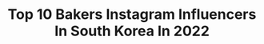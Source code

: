 ---
title: Top 10 Bakers Instagram Influencers In South Korea In 2022
description: >-
  Find top bakers Instagram influencers in South Korea in 2022. Most popular hashtags: #croissant #baker #food.
platform: Instagram
hits: 24
text_top: See the top-rated Instagram accounts on inBeat.
text_bottom: Our database aggregates 24 Instagram influencers like this in South Korea for you to contact.
profiles:
  - username: "oldcroissant"
    fullname: >-
      Oldcroissant
    bio: >-
      🌜🌖🌘🌚Ceramist-Baker-Dreamer ! ⏯ pause oldcroissant !!!#oldcroissantfactory “THE OLD CROISSANT FACTORY”(조금긴쉼표) #croissantdreamer#croissanttailor#🥐#🇰🇷
    location: "South Korea"
    followers: 31460
    engagement: 220
    commentsToLikes: 0.037631
    id: ck136kb1c6x6g0i19vzy2vk6o
    verified: false
    hashtags: "#tomatosalad, #croissant, #saladcookbook, #byedit"
  - username: "jeanmarie.lanio"
    fullname: >-
      Lanio Jean Marie
    bio: >-
      Co-Auteur « Le Grand Livre de la Boulangerie et viennoiserie 🇫🇷 » et « 이렇게맛있는 크루아상 & 바게트🇰🇷”. Inquiries ->>jeanmarie.lanio@gmail.com
    location: "South Korea"
    followers: 20157
    engagement: 700
    commentsToLikes: 0.040705
    id: ck5zv14po3ekp0i14eif6rvw6
    verified: false
    hashtags: "#books, #brioche, #comingsoon, #boulanger"
  - username: "mkbreadlab"
    fullname: >-
      MK BREAD LAB
    bio: >-
      존경합니다.여러분, 제빵왕입니다😎 South Korea Boulanger🇰🇷 いつもありがとうございます。 2020년 8~9월 오픈 준비중 입니다🙇‍♂️🙏(장소는 아마두 영종도?)
    location: "South Korea"
    followers: 10477
    engagement: 1417
    commentsToLikes: 0.032667
    id: ck8tcx3d010kz0j78825kre7v
    verified: false
    hashtags: "#mkcroissant, #croissant, #cake, #bread"
  - username: "mellowhatever"
    fullname: >-
      mello(멜로)
    bio: >-
      성수역[Seoul, Korea] crayon tattoo🖍 - 타투스티커 😎 @hi_mello_ - [🌈 11월 예약 open 🌈] ❌No copy❌ - 문의&예약 DM Kakao : himello
    location: "South Korea"
    followers: 52187
    engagement: 101
    commentsToLikes: 0.003915
    id: ck134tk9oy4qg0i190khewoh8
    verified: false
    hashtags: "#tattoosticker, #baker"
  - username: "easy__bear"
    fullname: >-
      민쥬/1994
    bio: >-
      Fashion Influencer🦋 ✨Konkuk Graduate School✨ International Student 🇨🇳-->🇰🇷 ♡愛 @lee0920min 小红书🍠敏珠🌞
    location: "South Korea"
    followers: 14311
    engagement: 653
    commentsToLikes: 0.109702
    id: ck5qcm5axr92x0i11gt6ivd7e
    verified: false
    hashtags: "#20, #ad, #modestykr, #modestykorea"
  - username: "fleetingbites"
    fullname: >-
      Eunsol🌸
    bio: >-
      A Foodie based in Singapore🇸🇬 🧚🏻‍♀️ Passion for cooking & eating 💌 DM for collabs/invites and enquiries 👉🏻fleetingbites@gmail.com 🇰🇷 ➞ 🇵🇭 ➞ 🇸🇬
    location: "South Korea"
    followers: 33880
    engagement: 159
    commentsToLikes: 0.020804
    id: ck5q8bvau5eex0i117ynwkl9u
    verified: false
    hashtags: "#hungrygowhere, #sgdessert, #sginfluencer, #productreview"
  - username: "pratamaarga15"
    fullname: >-
      Pratama Arga
    bio: >-
      🌍Traveller 🏢Bankers "Random Foto" 📍Semarang , INA
    location: "South Korea"
    followers: 12252
    engagement: 640
    commentsToLikes: 0.049632
    id: ck6u1rmxinh760j71rmkev33i
    verified: false
    hashtags: ""
  - username: "jmm__n"
    fullname: >-
      약속 ⁷
    bio: >-
      ㅤㅤㅤ 𝙒𝙚 𝙖𝙧𝙚 𝙣𝙤𝙩 𝙨𝙚𝙫𝙚𝙣,𝙬𝙞𝙩𝙝 𝙮𝙤𝙪 ⸝⋆ ㅤㅤㅤ
    location: "South Korea"
    followers: 5528
    engagement: 2585
    commentsToLikes: 0.019164
    id: ck15rzdo7agnn0i19x6bevlfv
    verified: false
    hashtags: "#jimin, #fff, #netprint, #design"
  - username: "indokorea.co"
    fullname: >-
      Zona Korea 18+
    bio: >-
      🇰🇷Kumpulan Vidio Yang Bikin Kamu Baper 🔞18+ (awas baper) 🎬KOREAN STYLE 🎬KOREAN VIDEO 🎬KOREAN FUN 🎬KOREA - LOVE - GIRL 📡Iklan? @iklanmedia.co
    location: "South Korea"
    followers: 46324
    engagement: 534
    commentsToLikes: 0.007139
    id: ck0u1p26sxl740i194g9snhqd
    verified: false
    hashtags: "#ppmurahsemarang, #ulzzangkpop, #jenniekim, #paidpromotemurah"
  - username: "okchelinguide"
    fullname: >-
      우리술(전통주)매니아 옥슐랭입니다.#맛집추천해주는남자
    bio: >-
      동대문 근처 노포🏚⛺ 섭렵중인 원단쟁이🧵 단순 맛 평가보다는 사람 냄새나는 글을 지향합니다. "Canadian🇨🇦" Living in Korea🇰🇷 (aka 옥스푼🥄🥄) 인스타해쉬태그맛집검색 ➡️ 옥슐랭OO eg)옥슐랭강남
    location: "South Korea"
    followers: 10230
    engagement: 672
    commentsToLikes: 0.084045
    id: ckap7g9edjxxs0i78rr18vi2i
    verified: false
    hashtags: "#dining, #pho, #anteroom, #tenkai"
---